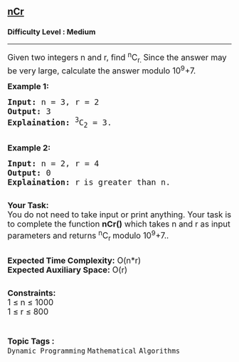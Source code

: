 <h2><a href="https://practice.geeksforgeeks.org/problems/ncr1019/1?utm_source=gfg&utm_medium=article&utm_campaign=bottom_sticky_on_article">nCr</a></h2><h3>Difficulty Level : Medium</h3><hr><div class="problems_problem_content__Xm_eO"><p><span style="font-size:18px">Given two integers&nbsp;n and r, find <sup>n</sup>C<sub>r. </sub>Since the answer may be very large, calculate the answer modulo&nbsp;10<sup>9</sup>+7.</span></p>

<p><strong><span style="font-size:18px">Example 1:</span></strong></p>

<pre><span style="font-size:18px"><strong>Input:</strong> n = 3, r = 2
<strong>Output:</strong> 3
<strong>Explaination:</strong> <sup>3</sup>C<sub>2</sub> = 3. </span></pre>

<p><br>
<strong><span style="font-size:18px">Example 2:</span></strong></p>

<pre><span style="font-size:18px"><strong>Input:</strong> n = 2, r = 4
<strong>Output:</strong> 0
<strong>Explaination:</strong> </span><span style="font-size:15px"><span style="font-size:18px">r</span> <span style="font-size:18px">is greater than n</span></span><span style="font-size:18px">.</span></pre>

<p><br>
<span style="font-size:18px"><strong>Your Task:</strong><br>
You do not need to take input or print anything. Your task is to complete the function <strong>nCr()</strong> which takes n and&nbsp;r as input parameters and returns <sup>n</sup>C<sub>r&nbsp;</sub>modulo&nbsp;10<sup>9</sup>+7..</span></p>

<p><br>
<span style="font-size:18px"><strong>Expected Time Complexity:</strong> O(n*r)<br>
<strong>Expected Auxiliary Space:</strong> O(r)</span></p>

<p><br>
<span style="font-size:18px"><strong>Constraints:</strong><br>
1 ≤ n ≤ 1000<br>
1 ≤ r ≤ 800</span></p>
</div><br><p><span style=font-size:18px><strong>Topic Tags : </strong><br><code>Dynamic Programming</code>&nbsp;<code>Mathematical</code>&nbsp;<code>Algorithms</code>&nbsp;